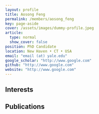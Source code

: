 ```yaml
---
layout: profile
title: Aosong Feng
permalink: /members/aosong_feng
key: page-aside
cover: /assets/images/dummy-profile.jpeg
article:
  type: normal
  show_cover: false
position: PhD Candidate
location: New Haven • CT • USA
email: "email (at) yale.edu"
google_scholar: "http://www.google.com"
github: "http://www.google.com"
website: "http://www.google.com"
---
```


## Interests

## Publications